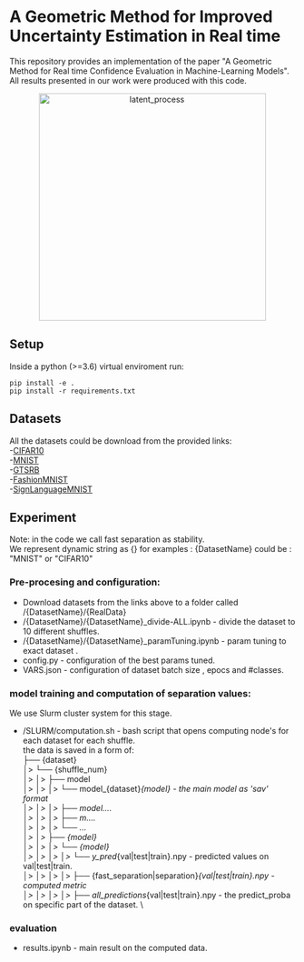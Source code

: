 # A Geometric Method for Improved Uncertainty Estimation in Real time

This repository provides an implementation of the paper "A Geometric Method for Real time Confidence Evaluation in Machine-Learning Models". 
All results presented in our work were produced with this code.

<p align="center">
  <img src="https://www.linkpicture.com/q/fitting_func.png" alt="latent_process" width="400"/>
</p>

## Setup
Inside a python (>=3.6) virtual enviroment run:

    pip install -e .
    pip install -r requirements.txt


## Datasets

All the datasets could be download from the provided links:\
-[CIFAR10](https://www.cs.toronto.edu/~kriz/cifar-10-python.tar.gz) \
-[MNIST](http://yann.lecun.com/exdb/mnist/) \
-[GTSRB](https://www.kaggle.com/meowmeowmeowmeowmeow/gtsrb-german-traffic-sign) \
-[FashionMNIST](https://www.kaggle.com/zalando-research/fashionmnist) \
-[SignLanguageMNIST](https://www.kaggle.com/datamunge/sign-language-mnist) 

## Experiment
Note: in the code we call fast separation as stability. \
We represent dynamic string as {} for examples : 
{DatasetName} could be : "MNIST" or "CIFAR10" 

### Pre-procesing and configuration:
- Download datasets from the links above to a folder called /{DatasetName}/{RealData} 
- /{DatasetName}/{DatasetName}_divide-ALL.ipynb - divide the dataset to 10 different shuffles. 
- /{DatasetName}/{DatasetName}_paramTuning.ipynb - param tuning to exact dataset .
- config.py - configuration of the best params tuned.
- VARS.json - configuration of dataset batch size , epocs and #classes.  

### model training and computation of separation values: 
We use Slurm cluster system for this stage.
- /SLURM/computation.sh - bash script that opens computing node's for each dataset for each shuffle. \
the data is saved in a form of: \
├── {dataset}  \
│>      └── {shuffle_num} \
│>      │>      ├── model  \
│>      │>      │>       └── model_{dataset}_{model} - the main model as 'sav' format \
│>      │>      │>       ├── model.... \
│>      │>      │>       ├── m....  \
│>      │>      │>       └── ... \
│>      │>      ├── {model} \
│>      │>      │>   └── {model} \
│>      │>      │>       │>   └── y_pred_{val|test|train}.npy - predicted values on val|test|train. \
│>      │>      │>       │>   ├── {fast_separation|separation}_{val|test|train}.npy - computed metric \
│>      │>      │>       │>   ├── all_predictions_{val|test|train}.npy - the predict_proba on specific part of the dataset. \

### evaluation
- results.ipynb - main result on the computed data.


